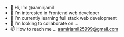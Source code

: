 - 👋 Hi, I’m @aamirjamil
- 👀 I’m interested in Frontend web developer
- 🌱 I’m currently learning full stack web development
- 💞️ I’m looking to collaborate on ...
- 📫 How to reach me ... aamirjamil25999@gmail.com

<!---
aamirjamil25999/aamirjamil25999 is a ✨ special ✨ repository because its `README.md` (this file) appears on your GitHub profile.
You can click the Preview link to take a look at your changes.
--->
